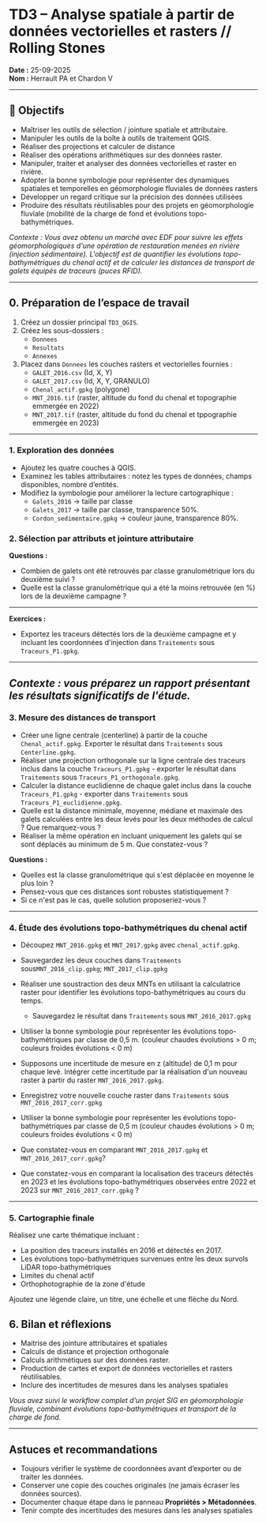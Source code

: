 # TD3 – Analyse spatiale à partir de données vectorielles et rasters // Rolling Stones

**Date :** 25-09-2025  
**Nom :** Herrault PA et Chardon V  

---

## 🎯 Objectifs
- Maîtriser les outils de sélection / jointure spatiale et attributaire.  
- Manipuler les outils de la boîte à outils de traitement QGIS.
- Réaliser des projections et calculer de distance
- Réaliser des opérations arithmétiques sur des données raster.
- Manipuler, traiter et analyser des données vectorielles et raster en rivière.
- Adopter la bonne symbologie pour représenter des dynamiques spatiales et temporelles en géomorphologie fluviales de données rasters
- Développer un regard critique sur la précision des données utilisées  
- Produire des résultats réutilisables pour des projets en géomorphologie fluviale (mobilité de la charge de fond et évolutions topo-bathymétriques.  

*Contexte : Vous avez obtenu un marché avec EDF pour suivre les effets géomorphologiques d'une opération de restauration menées en rivière (injection sédimentaire). L'objectif est de quantifier les évolutions topo-bathymétriques du chenal actif et de calculer les distances de transport de galets équipés de traceurs (puces RFID).*  

---

## 0. Préparation de l’espace de travail
1. Créez un dossier principal `TD3_QGIS`.  
2. Créez les sous-dossiers :  
   - `Donnees`  
   - `Resultats`  
   - `Annexes`  
3. Placez dans `Donnees` les couches rasters et vectorielles fournies :  
   - `GALET_2016.csv` (Id, X, Y)
   - `GALET_2017.csv` (Id, X, Y, GRANULO)
   - `Chenal_actif.gpkg` (polygone)  
   - `MNT_2016.tif` (raster, altitude du fond du chenal et topographie emmergée en 2022)  
   - `MNT_2017.tif` (raster, altitude du fond du chenal et tppographie emmergée en 2023)
---

### 1. Exploration des données
- Ajoutez les quatre couches à QGIS.  
- Examinez les tables attributaires : notez les types de données, champs disponibles, nombre d’entités.  
- Modifiez la symbologie pour améliorer la lecture cartographique :  
  - `Galets_2016` → taille par classe  
  - `Galets_2017` → taille par classe, transparence 50%.  
  - `Cordon_sedimentaire.gpkg` → couleur jaune, transparence 80%.  

### 2. Sélection par attributs et jointure attributaire

**Questions :**  
- Combien de galets ont été retrouvés par classe granulométrique lors du deuxième suivi ?
- Quelle est la classe granulométrique qui a été la moins retrouvée (en %) lors de la deuxième campagne ?
  
---
**Exercices :**  
- Exportez les traceurs détectés lors de la deuxième campagne et y incluant les coordonnées d'injection dans `Traitements` sous `Traceurs_P1.gpkg`.  
---
*Contexte : vous préparez un rapport présentant les résultats significatifs de l'étude.*  
---

### 3. Mesure des distances de transport 
- Créer une ligne centrale (centerline) à partir de la couche `Chenal_actif.gpkg`. Exporter le résultat dans `Traitements` sous `Centerline.gpkg`.  
- Réaliser une projection orthogonale sur la ligne centrale des traceurs inclus dans la couche `Traceurs_P1.gpkg` - exporter le résultat dans `Traitements` sous `Traceurs_P1_orthogonale.gpkg`.  
- Calculer la distance euclidienne de chaque galet inclus dans la couche `Traceurs_P1.gpkg` - exporter dans `Traitements` sous `Traceurs_P1_euclidienne.gpkg`.
- Quelle est la distance minimale, moyenne, médiane et maximale des galets calculées entre les deux levés pour les deux méthodes de calcul ? Que remarquez-vous ?
- Réaliser la même opération en incluant uniquement les galets qui se sont déplacés au minimum de 5 m. Que constatez-vous ?

**Questions :**  
- Quelles est la classe granulométrique qui s'est déplacée en moyenne le plus loin ? 
- Pensez-vous que ces distances sont robustes statistiquement ?
- Si ce n'est pas le cas, quelle solution proposeriez-vous ?

---

### 4. Étude des évolutions topo-bathymétriques du chenal actif 
- Découpez `MNT_2016.gpkg` et `MNT_2017.gpkg` avec `chenal_actif.gpkg`.  
- Sauvegardez les deux couches dans `Traitements` sous`MNT_2016_clip.gpkg`; `MNT_2017_clip.gpkg` 
- Réaliser une soustraction des deux MNTs en utilisant la calculatrice raster pour identifier les évolutions topo-bathymétriques au cours du temps.
  - Sauvegardez le résultat dans `Traitements` sous `MNT_2016_2017.gpkg`
- Utiliser la bonne symbologie pour représenter les évolutions topo-bathymétriques par classe de 0,5 m. (couleur chaudes évolutions > 0 m; couleurs froides évolutions < 0 m)
 
- Supposons une incertitude de mesure en z (altitude) de 0,1 m pour chaque levé. Intégrer cette incertitude par la réalisation d'un nouveau raster à partir du raster `MNT_2016_2017.gpkg`.
- Enregistrez votre nouvelle couche raster dans `Traitements` sous `MNT_2016_2017_corr.gpkg`
- Utiliser la bonne symbologie pour représenter les évolutions topo-bathymétriques par classe de 0,5 m (couleur chaudes évolutions > 0 m; couleurs froides évolutions < 0 m)
- Que constatez-vous en comparant `MNT_2016_2017.gpkg` et `MNT_2016_2017_corr.gpkg`?
- Que constatez-vous en comparant la localisation des traceurs détectés en 2023 et les évolutions topo-bathymétriques observées entre 2022 et 2023 sur `MNT_2016_2017_corr.gpkg` ?
     
---

### 5. Cartographie finale
Réalisez une carte thématique incluant :  
- La position des traceurs installés en 2016 et détectés en 2017.
- Les évolutions topo-bathymétriques survenues entre les deux survols LiDAR topo-bathymétriques
- Limites du chenal actif
- Orthophotographie de la zone d'étude  

Ajoutez une légende claire, un titre, une échelle et une flèche du Nord.  

## 6. Bilan et réflexions
- Maitrise des jointure attributaires et spatiales
- Calculs de distance et projection orthogonale
- Calculs arithmétiques sur des données raster.  
- Production de cartes et export de données vectorielles et rasters réutilisables.
- Inclure des incertitudes de mesures dans les analyses spatiales

*Vous avez suivi le workflow complet d’un projet SIG en géomorphologie fluviale, combinant évolutions topo-bathymétriques et transport de la charge de fond.*  

---

## Astuces et recommandations
- Toujours vérifier le système de coordonnées avant d’exporter ou de traiter les données.  
- Conserver une copie des couches originales (ne jamais écraser les données sources).  
- Documenter chaque étape dans le panneau **Propriétés > Métadonnées**.
- Tenir compte des incertitudes des mesures dans les analyses spatiales
